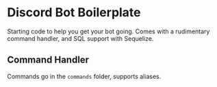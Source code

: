 # Discord Bot Boilerplate
Starting code to help you get your bot going. Comes with a rudimentary command handler, and SQL support with Sequelize.

## Command Handler
Commands go in the `commands` folder, supports aliases.
